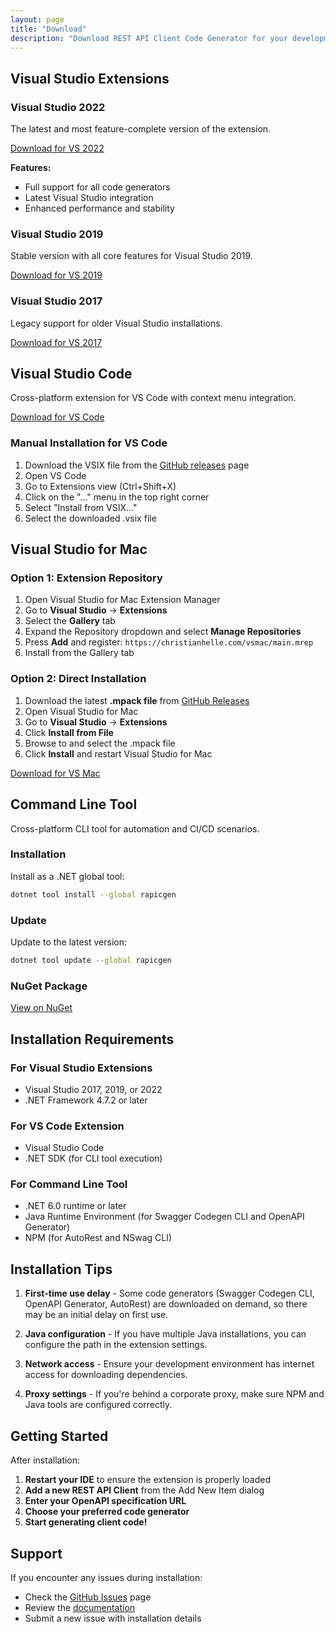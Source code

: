 ```yaml
---
layout: page
title: "Download"
description: "Download REST API Client Code Generator for your development environment"
---
```


## Visual Studio Extensions

### Visual Studio 2022
The latest and most feature-complete version of the extension.

<a href="https://marketplace.visualstudio.com/items?itemName=ChristianResmaHelle.ApiClientCodeGenerator2022" class="btn btn-primary" target="_blank" rel="noopener">
  Download for VS 2022
</a>

**Features:**
- Full support for all code generators
- Latest Visual Studio integration
- Enhanced performance and stability

### Visual Studio 2019
Stable version with all core features for Visual Studio 2019.

<a href="https://marketplace.visualstudio.com/items?itemName=ChristianResmaHelle.APIClientCodeGenerator" class="btn btn-primary" target="_blank" rel="noopener">
  Download for VS 2019
</a>

### Visual Studio 2017
Legacy support for older Visual Studio installations.

<a href="https://marketplace.visualstudio.com/items?itemName=ChristianResmaHelle.ApiClientCodeGenerator2017" class="btn btn-primary" target="_blank" rel="noopener">
  Download for VS 2017
</a>

## Visual Studio Code

Cross-platform extension for VS Code with context menu integration.

<a href="https://marketplace.visualstudio.com/items?itemName=ChristianResmaHelle.apiclientcodegen" class="btn btn-primary" target="_blank" rel="noopener">
  Download for VS Code
</a>

### Manual Installation for VS Code

1. Download the VSIX file from the [GitHub releases](https://github.com/christianhelle/apiclientcodegen/releases/latest) page
2. Open VS Code
3. Go to Extensions view (Ctrl+Shift+X)
4. Click on the "..." menu in the top right corner
5. Select "Install from VSIX..."
6. Select the downloaded .vsix file

## Visual Studio for Mac

### Option 1: Extension Repository

1. Open Visual Studio for Mac Extension Manager
2. Go to **Visual Studio** → **Extensions**
3. Select the **Gallery** tab
4. Expand the Repository dropdown and select **Manage Repositories**
5. Press **Add** and register: `https://christianhelle.com/vsmac/main.mrep`
6. Install from the Gallery tab

### Option 2: Direct Installation

1. Download the latest **.mpack file** from [GitHub Releases](https://github.com/christianhelle/apiclientcodegen/releases/latest)
2. Open Visual Studio for Mac
3. Go to **Visual Studio** → **Extensions**
4. Click **Install from File**
5. Browse to and select the .mpack file
6. Click **Install** and restart Visual Studio for Mac

<a href="https://github.com/christianhelle/apiclientcodegen/releases/latest" class="btn btn-primary" target="_blank" rel="noopener">
  Download for VS Mac
</a>

## Command Line Tool

Cross-platform CLI tool for automation and CI/CD scenarios.

### Installation

Install as a .NET global tool:

```bash
dotnet tool install --global rapicgen
```

### Update

Update to the latest version:

```bash
dotnet tool update --global rapicgen
```

### NuGet Package

<a href="https://www.nuget.org/packages/rapicgen" class="btn btn-secondary" target="_blank" rel="noopener">
  View on NuGet
</a>

## Installation Requirements

### For Visual Studio Extensions
- Visual Studio 2017, 2019, or 2022
- .NET Framework 4.7.2 or later

### For VS Code Extension
- Visual Studio Code
- .NET SDK (for CLI tool execution)

### For Command Line Tool
- .NET 6.0 runtime or later
- Java Runtime Environment (for Swagger Codegen CLI and OpenAPI Generator)
- NPM (for AutoRest and NSwag CLI)

## Installation Tips

1. **First-time use delay** - Some code generators (Swagger Codegen CLI, OpenAPI Generator, AutoRest) are downloaded on demand, so there may be an initial delay on first use.

2. **Java configuration** - If you have multiple Java installations, you can configure the path in the extension settings.

3. **Network access** - Ensure your development environment has internet access for downloading dependencies.

4. **Proxy settings** - If you're behind a corporate proxy, make sure NPM and Java tools are configured correctly.

## Getting Started

After installation:

1. **Restart your IDE** to ensure the extension is properly loaded
2. **Add a new REST API Client** from the Add New Item dialog
3. **Enter your OpenAPI specification URL**
4. **Choose your preferred code generator**
5. **Start generating client code!**

## Support

If you encounter any issues during installation:

- Check the [GitHub Issues](https://github.com/christianhelle/apiclientcodegen/issues) page
- Review the [documentation](https://github.com/christianhelle/apiclientcodegen/blob/master/README.md)
- Submit a new issue with installation details